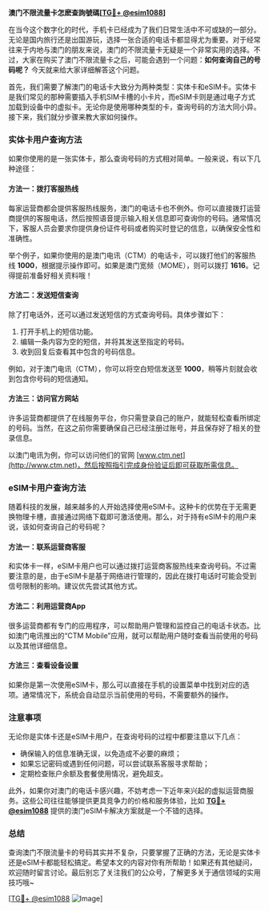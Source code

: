**澳门不限流量卡怎麽查詢號碼[[TG💪+ @esim1088](https://t.me/s/esim1088)]**

在当今这个数字化的时代，手机卡已经成为了我们日常生活中不可或缺的一部分。无论是国内旅行还是出国游玩，选择一张合适的电话卡都显得尤为重要。对于经常往来于内地与澳门的朋友来说，澳门的不限流量卡无疑是一个非常实用的选择。不过，大家在购买了澳门不限流量卡之后，可能会遇到一个问题：**如何查询自己的号码呢？** 今天就来给大家详细解答这个问题。

首先，我们需要了解澳门的电话卡大致分为两种类型：实体卡和eSIM卡。实体卡是我们常见的那种需要插入手机SIM卡槽的小卡片，而eSIM卡则是通过电子方式加载到设备中的虚拟卡。无论你是使用哪种类型的卡，查询号码的方法大同小异。接下来，我们就分步骤来教大家如何操作。

### 实体卡用户查询方法

如果你使用的是一张实体卡，那么查询号码的方式相对简单。一般来说，有以下几种途径：

#### 方法一：拨打客服热线
每家运营商都会提供客服热线服务，澳门的电话卡也不例外。你可以直接拨打运营商提供的客服电话，然后按照语音提示输入相关信息即可查询你的号码。通常情况下，客服人员会要求你提供身份证件号码或者购买时登记的信息，以确保安全性和准确性。

举个例子，如果你使用的是澳门电讯（CTM）的电话卡，可以拨打他们的客服热线 **1000**，根据提示操作即可。如果是澳门宽频（MOME），则可以拨打 **1616**。记得提前准备好相关资料哦！

#### 方法二：发送短信查询
除了打电话外，还可以通过发送短信的方式查询号码。具体步骤如下：
1. 打开手机上的短信功能。
2. 编辑一条内容为空的短信，并将其发送至指定的号码。
3. 收到回复后查看其中包含的号码信息。

例如，对于澳门电讯（CTM），你可以将空白短信发送至 **1000**，稍等片刻就会收到包含你号码的短信通知。

#### 方法三：访问官方网站
许多运营商都提供了在线服务平台，你只需登录自己的账户，就能轻松查看所绑定的号码。当然，在这之前你需要确保自己已经注册过账号，并且保存好了相关的登录信息。

以澳门电讯为例，你可以访问他们的官网 [www.ctm.net](http://www.ctm.net)，然后按照指引完成身份验证后即可获取所需信息。

### eSIM卡用户查询方法

随着科技的发展，越来越多的人开始选择使用eSIM卡。这种卡的优势在于无需更换物理卡槽，直接通过网络下载即可激活使用。那么，对于持有eSIM卡的用户来说，该如何查询自己的号码呢？

#### 方法一：联系运营商客服
和实体卡一样，eSIM卡用户也可以通过拨打运营商客服热线来查询号码。不过需要注意的是，由于eSIM卡是基于网络进行管理的，因此在拨打电话时可能会受到信号限制的影响。建议优先尝试其他方式。

#### 方法二：利用运营商App
很多运营商都有专门的应用程序，可以帮助用户管理和监控自己的电话卡状态。比如澳门电讯推出的“CTM Mobile”应用，就可以帮助用户随时查看当前使用的号码以及其他详细信息。

#### 方法三：查看设备设置
如果你是第一次使用eSIM卡，那么可以直接在手机的设置菜单中找到对应的选项。通常情况下，系统会自动显示当前使用的号码，不需要额外的操作。

### 注意事项

无论你是实体卡还是eSIM卡用户，在查询号码的过程中都要注意以下几点：
- 确保输入的信息准确无误，以免造成不必要的麻烦；
- 如果忘记密码或遇到任何问题，可以尝试联系客服寻求帮助；
- 定期检查账户余额及套餐使用情况，避免超支。

此外，如果你对澳门的电话卡感兴趣，不妨考虑一下近年来兴起的虚拟运营商服务。这些公司往往能够提供更具竞争力的价格和服务体验，比如 **[TG💪+ @esim1088](https://t.me/s/esim1088)** 提供的澳门eSIM卡解决方案就是一个不错的选择。

### 总结

查询澳门不限流量卡的号码其实并不复杂，只要掌握了正确的方法，无论是实体卡还是eSIM卡都能轻松搞定。希望本文的内容对你有所帮助！如果还有其他疑问，欢迎随时留言讨论。最后别忘了关注我们的公众号，了解更多关于通信领域的实用技巧哦~

[[TG💪+ @esim1088](https://t.me/s/esim1088) ![Image](https://i.postimg.cc/4NQfJmqS/Snipaste-2025-05-13-00-14-12.png)]